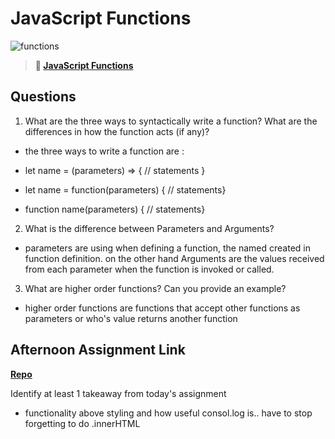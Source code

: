 # JavaScript Functions

![functions](https://bcw.blob.core.windows.net/public/img/function-anatomy.jpg)

> **📖 [JavaScript Functions](https://codeworksacademy.com/fs-student-guide/resources/wk2/02-Functions)**

## Questions

1. What are the three ways to syntactically write a function? What are the differences in how the function acts (if any)?

- the three ways to write a function are :
 - let name = (parameters) => {
    // statements
}
- let name = function(parameters) {
    // statements}

- function name(parameters) {
    // statements}    

2. What is the difference between Parameters and Arguments?

- parameters are using when defining a function, the named created in function definition. on the other hand Arguments are the values received from each parameter when the function is invoked or called.

3. What are higher order functions? Can you provide an example?


- higher order functions are functions that accept other functions as parameters or who's value returns another function
## Afternoon Assignment Link

**[Repo](https://github.com/TungLe0319/warhouse-manager)**

Identify at least 1 takeaway from today's assignment

- functionality above styling and how useful consol.log is.. have to stop forgetting to do .innerHTML 

